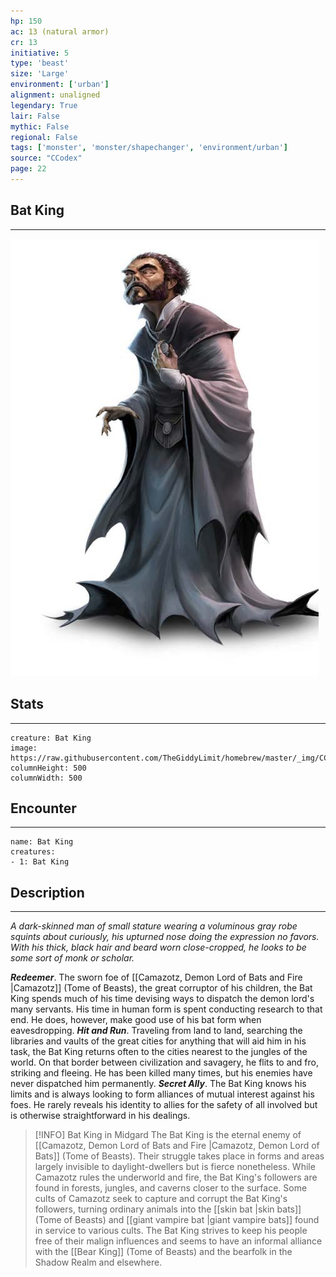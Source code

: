 ```yaml
---
hp: 150
ac: 13 (natural armor)
cr: 13
initiative: 5
type: 'beast'    
size: 'Large'
environment: ['urban']
alignment: unaligned
legendary: True
lair: False
mythic: False
regional: False
tags: ['monster', 'monster/shapechanger', 'environment/urban']
source: "CCodex"
page: 22
---
```


## Bat King
---

![|600](https://raw.githubusercontent.com/TheGiddyLimit/homebrew/master/_img/CCodex/animallordbatking.jpg)

## Stats
---

```statblock
creature: Bat King
image: https://raw.githubusercontent.com/TheGiddyLimit/homebrew/master/_img/CCodex/animallordbatking_token.png
columnHeight: 500
columnWidth: 500
```

## Encounter
---

```encounter-table
name: Bat King
creatures:
- 1: Bat King
```

## Description
---
_A dark-skinned man of small stature wearing a voluminous gray robe squints about curiously, his upturned nose doing the expression no favors. With his thick, black hair and beard worn close-cropped, he looks to be some sort of monk or scholar._

**_Redeemer_**. The sworn foe of [[Camazotz, Demon Lord of Bats and Fire \|Camazotz]] (Tome of Beasts), the great corruptor of his children, the Bat King  spends much of his time devising ways to dispatch the demon lord's many servants. His time in human form is spent conducting research to that end. He does, however, make good use of his bat form when eavesdropping.
**_Hit and Run_**. Traveling from land to land, searching the libraries and vaults of the great cities for anything that will aid him in his task, the Bat King returns often to the cities nearest to the jungles of the world. On that border between civilization and savagery, he flits to and fro, striking and fleeing. He has been killed many times, but his enemies have never dispatched him permanently.
**_Secret Ally_**. The Bat King knows his limits and is always looking to form alliances of mutual interest against his foes. He rarely reveals his identity to allies for the safety of all involved but is otherwise straightforward in his dealings.
> [!INFO] Bat King in Midgard
>The Bat King is the eternal enemy of [[Camazotz, Demon Lord of Bats and Fire \|Camazotz, Demon Lord of Bats]] (Tome of Beasts). Their struggle takes place in forms and areas largely invisible to daylight-dwellers but is fierce nonetheless. While Camazotz rules the underworld and fire, the Bat King's followers are found in forests, jungles, and caverns closer to the surface. Some cults of Camazotz seek to capture and corrupt the Bat King's followers, turning ordinary animals into the [[skin bat \|skin bats]] (Tome of Beasts) and [[giant vampire bat \|giant vampire bats]] found in service to various cults. The Bat King strives to keep his people free of their malign influences and seems to have an informal alliance with the [[Bear King]] (Tome of Beasts) and the bearfolk in the Shadow Realm and elsewhere.




